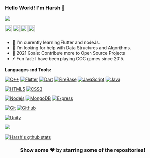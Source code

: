 ### Hello World! I'm Harsh 👋

![](https://komarev.com/ghpvc/?username=harshsinghs1058&color=blueviolet)

<a href="https://twitter.com/harshsinghs1058">
  <img align="left" alt="Harsh's Twitter" width="22px" src="https://cdn.jsdelivr.net/npm/simple-icons@v3/icons/twitter.svg" />
</a>

</a>
<a href="mailto:harshsinghs1058@gmail.com">
  <img align="left" alt="Harsh's gmail" width="22px" src="https://cdn.jsdelivr.net/npm/simple-icons@3.13.0/icons/gmail.svg" />
</a>
</a>
<a href="https://github.com/harshsinghs1058">
  <img align="left" alt="Harsh's Github" width="22px" src="https://cdn.jsdelivr.net/npm/simple-icons@v3/icons/github.svg" />
</a>
</a>
<a href="https://www.instagram.com/harshsinghs1058/">
  <img align="left" alt="Harsh's Instagram" width="22px" src="https://cdn.jsdelivr.net/npm/simple-icons@v3/icons/instagram.svg" />
</a>

<br/>
<br/>

- 🌱 I’m currently learning Flutter and nodeJs.
- 🤔 I’m looking for help with Data Structures and Algorithms.
- 🥅 2021 Goals: Contribute more to Open Source Projects
- ⚡ Fun fact: I have been playing COC games since 2015.

**Languages and Tools:**  

[![C++](https://img.shields.io/badge/c++%20-%2300599C.svg?&style=for-the-badge&logo=c%2B%2B&ogoColor=white)]()
[![Flutter](https://img.shields.io/badge/Flutter%20-%2302569B.svg?&style=for-the-badge&logo=Flutter&logoColor=white)]()
[![Dart](https://img.shields.io/badge/dart-%230175C2.svg?&style=for-the-badge&logo=dart&logoColor=white)]()
[![FireBase](https://img.shields.io/badge/firebase%20-%23039BE5.svg?&style=for-the-badge&logo=firebase)]()
[![JavaScript](https://img.shields.io/badge/-JavaScript-black?style=flat-square&logo=javascript)]()
[![Java](https://img.shields.io/badge/-Java-00599C?style=flat-square&logo=Java)]()


[![HTML5](https://img.shields.io/badge/-HTML5-E34F26?style=flat-square&logo=html5&logoColor=white)]()
[![CSS3](https://img.shields.io/badge/-CSS3-1572B6?style=flat-square&logo=css3)]()


[![Nodejs](https://img.shields.io/badge/-Nodejs-black?style=flat-square&logo=Node.js)]()
[![MongoDB](https://img.shields.io/badge/-MongoDB-black?style=flat-square&logo=mongodb)]()
[![Express](https://img.shields.io/badge/-Express-black?style=flat-square&logo=express)]()

[![Git](https://img.shields.io/badge/-Git-black?style=flat-square&logo=git)]()
[![GitHub](https://img.shields.io/badge/-GitHub-181717?style=flat-square&logo=github)]()


[![Unity](https://img.shields.io/badge/unity%20-%23000000.svg?&style=for-the-badge&logo=unity&logoColor=white)]()

<a href="https://github.com/harshsinghs1058">
  <img align="center" src="https://github-readme-stats.vercel.app/api/top-langs/?username=harshsinghs1058&theme=light&hide_langs_below=1" />
</a>
<br></br>
<a href="https://github.com/harshsinghs1058">
 <img align="center" src="https://github-readme-stats.vercel.app/api?username=harshsinghs1058&show_icons=true&theme=light&line_height=27" alt="Harsh's github stats"/>
</a>

<div align="center">

### Show some ❤️ by starring some of the repositories!

</div>
